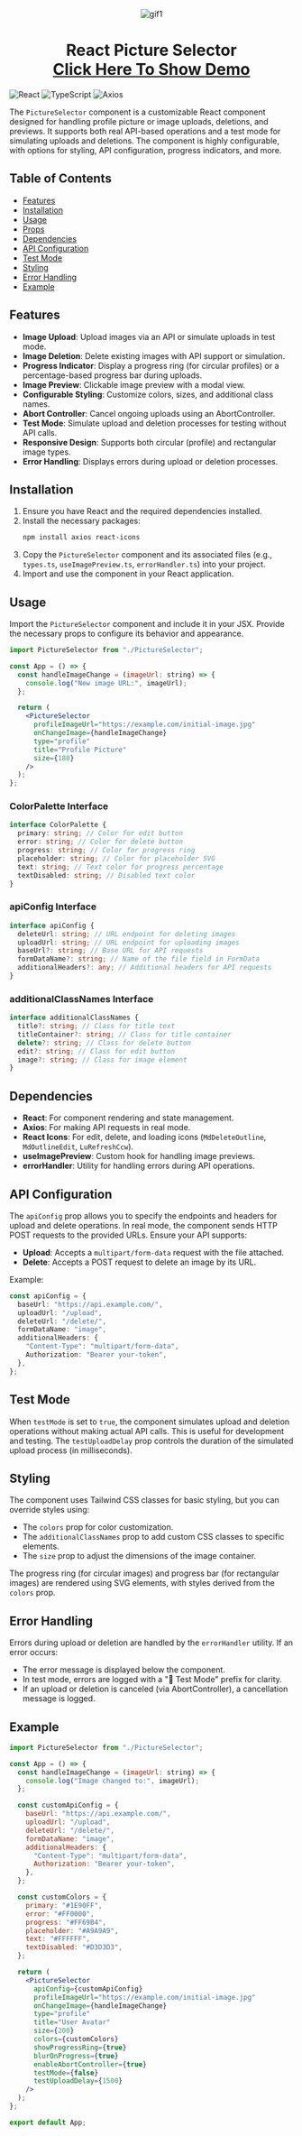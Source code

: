 <p align="center">
  <img 
    src="https://raw.githubusercontent.com/Zephinax/react-picture-selector/refs/heads/dev/public/circle.gif" 
    alt="gif1"
  />
</p>

<h1 align="center">
React Picture Selector
  <br/>
<a href="https://zephinax.github.io/ReactPictureSelector" target="_blank">Click Here To Show Demo</a>

</h1>

![React](https://img.shields.io/badge/React-18.x-%231DAFBF) ![TypeScript](https://img.shields.io/badge/TypeScript-Included-%23178C6) ![Axios](https://img.shields.io/badge/Axios-1.x-%235A29E4)

The `PictureSelector` component is a customizable React component designed for handling profile picture or image uploads, deletions, and previews. It supports both real API-based operations and a test mode for simulating uploads and deletions. The component is highly configurable, with options for styling, API configuration, progress indicators, and more.

## Table of Contents

- [Features](#features)
- [Installation](#installation)
- [Usage](#usage)
- [Props](#props)
- [Dependencies](#dependencies)
- [API Configuration](#api-configuration)
- [Test Mode](#test-mode)
- [Styling](#styling)
- [Error Handling](#error-handling)
- [Example](#example)

## Features

- **Image Upload**: Upload images via an API or simulate uploads in test mode.
- **Image Deletion**: Delete existing images with API support or simulation.
- **Progress Indicator**: Display a progress ring (for circular profiles) or a percentage-based progress bar during uploads.
- **Image Preview**: Clickable image preview with a modal view.
- **Configurable Styling**: Customize colors, sizes, and additional class names.
- **Abort Controller**: Cancel ongoing uploads using an AbortController.
- **Test Mode**: Simulate upload and deletion processes for testing without API calls.
- **Responsive Design**: Supports both circular (profile) and rectangular image types.
- **Error Handling**: Displays errors during upload or deletion processes.

## Installation

1. Ensure you have React and the required dependencies installed.
2. Install the necessary packages:
   ```bash
   npm install axios react-icons
   ```
3. Copy the `PictureSelector` component and its associated files (e.g., `types.ts`, `useImagePreview.ts`, `errorHandler.ts`) into your project.
4. Import and use the component in your React application.

## Usage

Import the `PictureSelector` component and include it in your JSX. Provide the necessary props to configure its behavior and appearance.

```jsx
import PictureSelector from "./PictureSelector";

const App = () => {
  const handleImageChange = (imageUrl: string) => {
    console.log("New image URL:", imageUrl);
  };

  return (
    <PictureSelector
      profileImageUrl="https://example.com/initial-image.jpg"
      onChangeImage={handleImageChange}
      type="profile"
      title="Profile Picture"
      size={180}
    />
  );
};
```

### ColorPalette Interface

```typescript
interface ColorPalette {
  primary: string; // Color for edit button
  error: string; // Color for delete button
  progress: string; // Color for progress ring
  placeholder: string; // Color for placeholder SVG
  text: string; // Text color for progress percentage
  textDisabled: string; // Disabled text color
}
```

### apiConfig Interface

```typescript
interface apiConfig {
  deleteUrl: string; // URL endpoint for deleting images
  uploadUrl: string; // URL endpoint for uploading images
  baseUrl?: string; // Base URL for API requests
  formDataName?: string; // Name of the file field in FormData
  additionalHeaders?: any; // Additional headers for API requests
}
```

### additionalClassNames Interface

```typescript
interface additionalClassNames {
  title?: string; // Class for title text
  titleContainer?: string; // Class for title container
  delete?: string; // Class for delete button
  edit?: string; // Class for edit button
  image?: string; // Class for image element
}
```

## Dependencies

- **React**: For component rendering and state management.
- **Axios**: For making API requests in real mode.
- **React Icons**: For edit, delete, and loading icons (`MdDeleteOutline`, `MdOutlineEdit`, `LuRefreshCcw`).
- **useImagePreview**: Custom hook for handling image previews.
- **errorHandler**: Utility for handling errors during API operations.

## API Configuration

The `apiConfig` prop allows you to specify the endpoints and headers for upload and delete operations. In real mode, the component sends HTTP POST requests to the provided URLs. Ensure your API supports:

- **Upload**: Accepts a `multipart/form-data` request with the file attached.
- **Delete**: Accepts a POST request to delete an image by its URL.

Example:

```typescript
const apiConfig = {
  baseUrl: "https://api.example.com/",
  uploadUrl: "/upload",
  deleteUrl: "/delete/",
  formDataName: "image",
  additionalHeaders: {
    "Content-Type": "multipart/form-data",
    Authorization: "Bearer your-token",
  },
};
```

## Test Mode

When `testMode` is set to `true`, the component simulates upload and deletion operations without making actual API calls. This is useful for development and testing. The `testUploadDelay` prop controls the duration of the simulated upload process (in milliseconds).

## Styling

The component uses Tailwind CSS classes for basic styling, but you can override styles using:

- The `colors` prop for color customization.
- The `additionalClassNames` prop to add custom CSS classes to specific elements.
- The `size` prop to adjust the dimensions of the image container.

The progress ring (for circular images) and progress bar (for rectangular images) are rendered using SVG elements, with styles derived from the `colors` prop.

## Error Handling

Errors during upload or deletion are handled by the `errorHandler` utility. If an error occurs:

- The error message is displayed below the component.
- In test mode, errors are logged with a "🧪 Test Mode" prefix for clarity.
- If an upload or deletion is canceled (via AbortController), a cancellation message is logged.

## Example

```jsx
import PictureSelector from "./PictureSelector";

const App = () => {
  const handleImageChange = (imageUrl: string) => {
    console.log("Image changed to:", imageUrl);
  };

  const customApiConfig = {
    baseUrl: "https://api.example.com/",
    uploadUrl: "/upload",
    deleteUrl: "/delete/",
    formDataName: "image",
    additionalHeaders: {
      "Content-Type": "multipart/form-data",
      Authorization: "Bearer your-token",
    },
  };

  const customColors = {
    primary: "#1E90FF",
    error: "#FF0000",
    progress: "#FF69B4",
    placeholder: "#A9A9A9",
    text: "#FFFFFF",
    textDisabled: "#D3D3D3",
  };

  return (
    <PictureSelector
      apiConfig={customApiConfig}
      profileImageUrl="https://example.com/initial-image.jpg"
      onChangeImage={handleImageChange}
      type="profile"
      title="User Avatar"
      size={200}
      colors={customColors}
      showProgressRing={true}
      blurOnProgress={true}
      enableAbortController={true}
      testMode={false}
      testUploadDelay={1500}
    />
  );
};

export default App;
```
